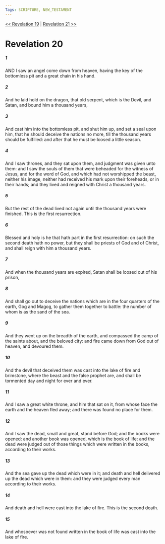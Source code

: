 ```yaml
---
Tags: SCRIPTURE, NEW_TESTAMENT
---
```


[<< Revelation 19](NEW_TESTAMENT/27_Revelation/Revelation_19.md) | [Revelation 21 >>](NEW_TESTAMENT/27_Revelation/Revelation_21.md)

# Revelation 20

##### 1
 AND I saw an angel come down from heaven, having the key of the bottomless pit and a great chain in his hand.
##### 2
 And he laid hold on the dragon, that old serpent, which is the Devil, and Satan, and bound him a thousand years,
##### 3
 And cast him into the bottomless pit, and shut him up, and set a seal upon him, that he should deceive the nations no more, till the thousand years should be fulfilled: and after that he must be loosed a little season.
##### 4
 And I saw thrones, and they sat upon them, and judgment was given unto them: and I saw the souls of them that were beheaded for the witness of Jesus, and for the word of God, and which had not worshipped the beast, neither his image, neither had received his mark upon their foreheads, or in their hands; and they lived and reigned with Christ a thousand years.
##### 5
 But the rest of the dead lived not again until the thousand years were finished. This is the first resurrection.
##### 6
 Blessed and holy is he that hath part in the first resurrection: on such the second death hath no power, but they shall be priests of God and of Christ, and shall reign with him a thousand years.
##### 7
 And when the thousand years are expired, Satan shall be loosed out of his prison,
##### 8
 And shall go out to deceive the nations which are in the four quarters of the earth, Gog and Magog, to gather them together to battle: the number of whom is as the sand of the sea.
##### 9
 And they went up on the breadth of the earth, and compassed the camp of the saints about, and the beloved city: and fire came down from God out of heaven, and devoured them.
##### 10
 And the devil that deceived them was cast into the lake of fire and brimstone, where the beast and the false prophet are, and shall be tormented day and night for ever and ever.
##### 11
 And I saw a great white throne, and him that sat on it, from whose face the earth and the heaven fled away; and there was found no place for them.
##### 12
 And I saw the dead, small and great, stand before God; and the books were opened: and another book was opened, which is the book of life: and the dead were judged out of those things which were written in the books, according to their works.
##### 13
 And the sea gave up the dead which were in it; and death and hell delivered up the dead which were in them: and they were judged every man according to their works.
##### 14
 And death and hell were cast into the lake of fire. This is the second death.
##### 15
 And whosoever was not found written in the book of life was cast into the lake of fire.
